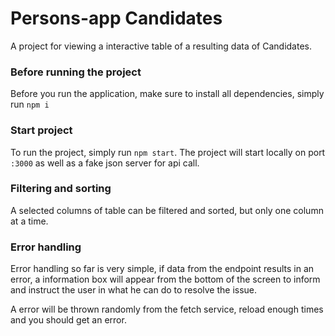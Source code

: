 # Persons-app Candidates
A project for viewing a interactive table of a resulting data of Candidates.

### Before running the project
Before you run the application, make sure to install all dependencies, simply run `npm i`

### Start project
To run the project, simply run `npm start`. The project will start locally on port `:3000` as well as a fake json server for api call.

### Filtering and sorting
A selected columns of table can be filtered and sorted, but only one column at a time.

### Error handling
Error handling so far is very simple, if data from the endpoint results in an error, a information box will appear from the bottom of the screen to inform and instruct the user in what he can do to resolve the issue.

A error will be thrown randomly from the fetch service, reload enough times and you should get an error.
